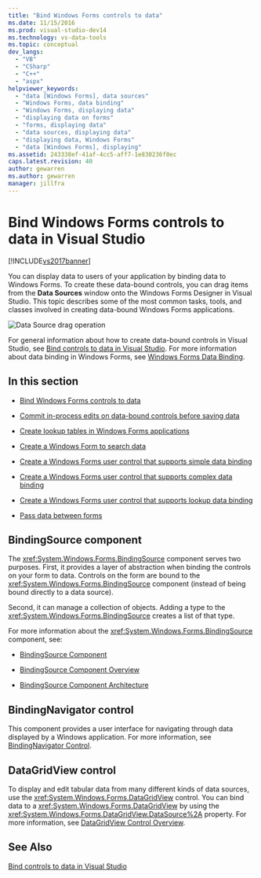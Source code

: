 ```yaml
---
title: "Bind Windows Forms controls to data"
ms.date: 11/15/2016
ms.prod: visual-studio-dev14
ms.technology: vs-data-tools
ms.topic: conceptual
dev_langs:
  - "VB"
  - "CSharp"
  - "C++"
  - "aspx"
helpviewer_keywords:
  - "data [Windows Forms], data sources"
  - "Windows Forms, data binding"
  - "Windows Forms, displaying data"
  - "displaying data on forms"
  - "forms, displaying data"
  - "data sources, displaying data"
  - "displaying data, Windows Forms"
  - "data [Windows Forms], displaying"
ms.assetid: 243338ef-41af-4cc5-aff7-1e830236f0ec
caps.latest.revision: 40
author: gewarren
ms.author: gewarren
manager: jillfra
---
```

# Bind Windows Forms controls to data in Visual Studio
[!INCLUDE[vs2017banner](../includes/vs2017banner.md)]

You can display data to users of your application by binding data to Windows Forms. To create these data-bound controls, you can drag items from the **Data Sources** window onto the Windows Forms Designer in Visual Studio. This topic describes some of the most common tasks, tools, and classes involved in creating data-bound Windows Forms applications.

 ![Data Source drag operation](../data-tools/media/raddata-data-source-drag-operation.png "raddata Data Source drag operation")

 For general information about how to create data-bound controls in Visual Studio, see [Bind controls to data in Visual Studio](../data-tools/bind-controls-to-data-in-visual-studio.md). For more information about data binding in Windows Forms, see [Windows Forms Data Binding](http://msdn.microsoft.com/library/c3826d8e-ea25-4ad4-a669-45bfb19192aa).

## In this section

- [Bind Windows Forms controls to data](../data-tools/bind-windows-forms-controls-to-data.md)

- [Commit in-process edits on data-bound controls before saving data](../data-tools/commit-in-process-edits-on-data-bound-controls-before-saving-data.md)

- [Create lookup tables in Windows Forms applications](../data-tools/create-lookup-tables-in-windows-forms-applications.md)

- [Create a Windows Form to search data](../data-tools/create-a-windows-form-to-search-data.md)

- [Create a Windows Forms user control that supports simple data binding](../data-tools/create-a-windows-forms-user-control-that-supports-simple-data-binding.md)

- [Create a Windows Forms user control that supports complex data binding](../data-tools/create-a-windows-forms-user-control-that-supports-complex-data-binding.md)

- [Create a Windows Forms user control that supports lookup data binding](../data-tools/create-a-windows-forms-user-control-that-supports-lookup-data-binding.md)

- [Pass data between forms](../data-tools/pass-data-between-forms.md)

## BindingSource component
 The <xref:System.Windows.Forms.BindingSource> component serves two purposes. First, it provides a layer of abstraction when binding the controls on your form to data. Controls on the form are bound to the <xref:System.Windows.Forms.BindingSource> component (instead of being bound directly to a data source).

 Second, it can manage a collection of objects. Adding a type to the <xref:System.Windows.Forms.BindingSource> creates a list of that type.

 For more information about the <xref:System.Windows.Forms.BindingSource> component, see:

- [BindingSource Component](http://msdn.microsoft.com/library/3e2faf4c-f5b8-4fa6-9fbc-f59c37ec2fb9)

- [BindingSource Component Overview](http://msdn.microsoft.com/library/be838caf-fcb0-4b68-827f-58b2c04b747f)

- [BindingSource Component Architecture](http://msdn.microsoft.com/library/7bc69c90-8a11-48b1-9336-3adab5b41591)

## BindingNavigator control
 This component provides a user interface for navigating through data displayed by a Windows application. For more information, see [BindingNavigator Control](http://msdn.microsoft.com/library/18c1e2a5-9834-40d3-9b2e-2b545e4e769e).

## DataGridView control
 To display and edit tabular data from many different kinds of data sources, use the <xref:System.Windows.Forms.DataGridView> control. You can bind data to a <xref:System.Windows.Forms.DataGridView> by using the <xref:System.Windows.Forms.DataGridView.DataSource%2A> property. For more information, see [DataGridView Control Overview](http://msdn.microsoft.com/library/0a45c661-89dc-4390-9cc6-c47eee501488).

## See Also
 [Bind controls to data in Visual Studio](../data-tools/bind-controls-to-data-in-visual-studio.md)
